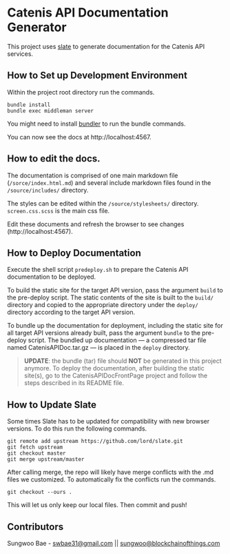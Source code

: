 # Catenis API Documentation Generator

This project uses [slate](https://github.com/lord/slate) to generate documentation for the Catenis API services.

## How to Set up Development Environment

Within the project root directory run the commands.

```shell
bundle install
bundle exec middleman server
```

You might need to install [bundler](http://bundler.io/) to run the bundle commands.

You can now see the docs at http://localhost:4567.

## How to edit the docs.

The documentation is comprised of one main markdown file (`/sorce/index.html.md`) and several include markdown files found
in the `/source/includes/` directory.

The styles can be edited within the `/source/stylesheets/` directory. `screen.css.scss` is the main css file.

Edit these documents and refresh the browser to see changes (http://localhost:4567).

## How to Deploy Documentation

Execute the shell script `predeploy.sh` to prepare the Catenis API documentation to be deployed.

To build the static site for the target API version, pass the argument `build` to the pre-deploy script. The static
contents of the site is built to the `build/` directory and copied to the appropriate directory under the
`deploy/` directory according to the target API version.

To bundle up the documentation for deployment, including the static site for all target API versions already built, pass
the argument `bundle` to the pre-deploy script. The bundled up documentation — a compressed tar file
named CatenisAPIDoc.tar.gz — is placed in the `deploy` directory.

> **UPDATE**: the bundle (tar) file should **NOT** be generated in this project anymore. To deploy the documentation, after
>building the static site(s), go to the CatenisAPIDocFrontPage project and follow the steps described in its README file.

## How to Update Slate

Some times Slate has to be updated for compatibility with new browser versions. To do this run the following commands.

```shell
git remote add upstream https://github.com/lord/slate.git
git fetch upstream
git checkout master
git merge upstream/master
```

After calling merge, the repo will likely have merge conflicts with the .md files we customized. To automatically fix the conflicts run the commands.

```shell
git checkout --ours .
```

This will let us only keep our local files. Then commit and push!

## Contributors

Sungwoo Bae - swbae31@gmail.com || sungwoo@blockchainofthings.com
